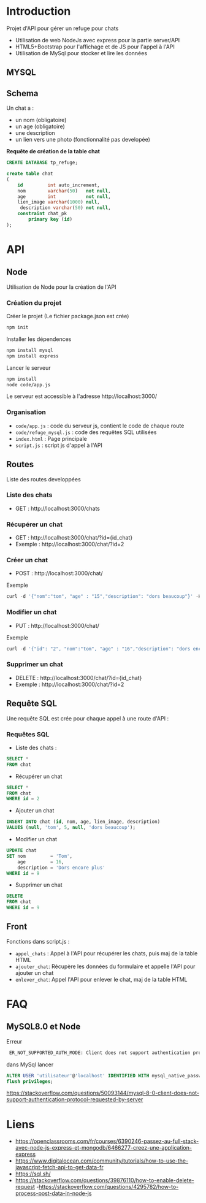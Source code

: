 # Introduction

Projet d'API pour gérer un refuge pour chats

- Utilisation de web NodeJs avec express pour la partie server/API
- HTML5+Bootstrap pour l'affichage et de JS pour l'appel à l'API
- Utilisation de MySql pour stocker et lire les données

## MYSQL

## Schema

Un chat a :

- un nom (obligatoire)
- un age (obligatoire)
- une description
- un lien vers une photo (fonctionnalité pas developée)

**Requête de création de la table chat**

```sql
CREATE DATABASE tp_refuge;

create table chat
(
    id         int auto_increment,
    nom        varchar(50)   not null,
    age        int           not null,
    lien_image varchar(1000) null,
     description varchar(50) not null,
    constraint chat_pk
        primary key (id)
);
```

# API

## Node

Utilisation de Node pour la création de l'API

### Création du projet


Créer le projet (Le fichier package.json est crée)

```bash
npm init
```

Installer les dépendences

```bash
npm install mysql
npm install express
```

Lancer le serveur

```bash
npm install
node code/app.js
```

Le serveur est accessible à l'adresse http://localhost:3000/

### Organisation

- ```code/app.js``` : code du serveur js, contient le code de chaque route
- ```code/refuge_mysql.js``` : code des requêtes SQL utilisées
- ```index.html``` : Page principale
- ```script.js``` : script js d'appel à l'API

## Routes

Liste des routes developpées

### Liste des chats

- GET : http://localhost:3000/chats

### Récupérer un chat

- GET : http://localhost:3000/chat/?id={id_chat}
- Exemple : http://localhost:3000/chat/?id=2

### Créer un chat

- POST : http://localhost:3000/chat/

Exemple

```sql
curl -d '{"nom":"tom", "age" : "15","description": "dors beaucoup"}' -H "Content-Type: application/json" http://localhost:3000/chat
```

### Modifier un chat

- PUT : http://localhost:3000/chat/

Exemple

```sql
curl -d '{"id": "2", "nom":"tom", "age" : "16","description": "dors encore plus"}' -H "Content-Type: application/json" http://localhost:3000/chat
```

### Supprimer un chat

- DELETE : http://localhost:3000/chat/?id={id_chat}
- Exemple : http://localhost:3000/chat/?id=2

## Requête SQL

Une requête SQL est crée pour chaque appel à une route d'API :

### Requêtes SQL

- Liste des chats :

```sql
SELECT *
FROM chat
  ```

- Récupérer un chat

```sql
SELECT *
FROM chat
WHERE id = 2                              
  ```

- Ajouter un chat

```sql
INSERT INTO chat (id, nom, age, lien_image, description)
VALUES (null, 'tom', 5, null, 'dors beaucoup');                       
 ```

- Modifier un chat

```sql
UPDATE chat
SET nom         = 'Tom',
    age         = 16,
    description = 'Dors encore plus'
WHERE id = 9
```

- Supprimer un chat

```sql
DELETE
FROM chat
WHERE id = 9
```

## Front

Fonctions dans script.js : 

- ```appel_chats``` : Appel à l'API pour récupérer les chats, puis maj de la table HTML
- ```ajouter_chat```: Récupère les données du formulaire et appelle l'API pour ajouter un chat
- ```enlever_chat```: Appel l'API pour enlever le chat, maj de la table HTML

# FAQ

## MySQL8.0 et Node

Erreur

```bash
 ER_NOT_SUPPORTED_AUTH_MODE: Client does not support authentication protocol requested by server; consider upgrading MySQL client
```

dans MySql lancer

```sql
ALTER USER 'utilisateur'@'localhost' IDENTIFIED WITH mysql_native_password BY 'mdp';
flush privileges;
```

https://stackoverflow.com/questions/50093144/mysql-8-0-client-does-not-support-authentication-protocol-requested-by-server

# Liens

- https://openclassrooms.com/fr/courses/6390246-passez-au-full-stack-avec-node-js-express-et-mongodb/6466277-creez-une-application-express
- https://www.digitalocean.com/community/tutorials/how-to-use-the-javascript-fetch-api-to-get-data-fr
- https://sql.sh/
- https://stackoverflow.com/questions/39876110/how-to-enable-delete-request
-https://stackoverflow.com/questions/4295782/how-to-process-post-data-in-node-js
